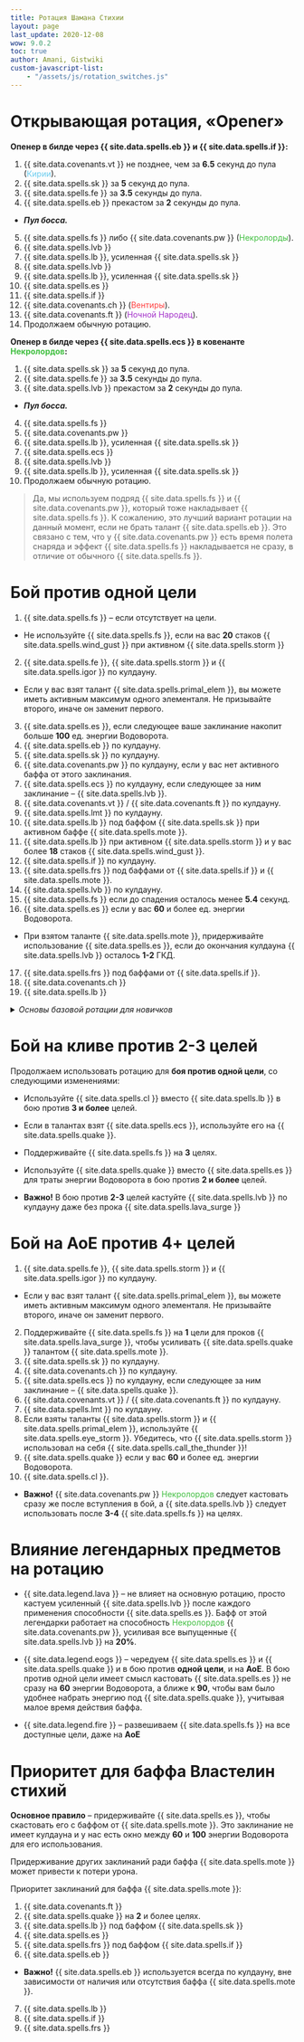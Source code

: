 ```yaml
---
title: Ротация Шамана Стихии
layout: page
last_update: 2020-12-08
wow: 9.0.2
toc: true
author: Amani, Gistwiki
custom-javascript-list:
    - "/assets/js/rotation_switches.js"
---
```


# Открывающая ротация, «Opener»

**Опенер в билде через {{ site.data.spells.eb }} и {{ site.data.spells.if }}:**

1. {{ site.data.covenants.vt }} не позднее, чем за **6.5** секунд до пула (<span style="color:#68ccef;font-size:1em;">Кирии</span>).
2. {{ site.data.spells.sk }} за **5** секунд до пула.
3. {{ site.data.spells.fe }} за **3.5** секунды до пула.
4. {{ site.data.spells.eb }} прекастом за **2** секунды до пула.
  * ***Пул босса.***
5. {{ site.data.spells.fs }} либо {{ site.data.covenants.pw }} (<span style="color:#40bf40;font-size:1em;">Некролорды</span>).
6. {{ site.data.spells.lvb }}
7. {{ site.data.spells.lb }}, усиленная {{ site.data.spells.sk }}
8. {{ site.data.spells.lvb }}
9. {{ site.data.spells.lb }}, усиленная {{ site.data.spells.sk }}
10. {{ site.data.spells.es }}
11. {{ site.data.spells.if }}
12. {{ site.data.covenants.ch }} (<span style="color:#ff4040;font-size:1em;">Вентиры</span>).
13. {{ site.data.covenants.ft }} (<span style="color:#a330c9;font-size:1em;">Ночной Народец</span>).
14. Продолжаем обычную ротацию.

**Опенер в билде через {{ site.data.spells.ecs }} в ковенанте <span style="color:#40bf40;font-size:1em;">Некролордов</span>:**

1. {{ site.data.spells.sk }} за **5** секунд до пула.
2. {{ site.data.spells.fe }} за **3.5** секунды до пула.
3. {{ site.data.spells.lvb }} прекастом за **2** секунды до пула.
  * ***Пул босса.***
4. {{ site.data.spells.fs }}
5. {{ site.data.covenants.pw }}
6. {{ site.data.spells.lb }}, усиленная {{ site.data.spells.sk }}
7. {{ site.data.spells.ecs }}
8. {{ site.data.spells.lvb }}
9. {{ site.data.spells.lb }}, усиленная {{ site.data.spells.sk }}
10. Продолжаем обычную ротацию.

> Да, мы используем подряд {{ site.data.spells.fs }} и {{ site.data.covenants.pw }}, который тоже накладывает {{ site.data.spells.fs }}. К сожалению, это лучший вариант ротации на данный момент, если не брать талант {{ site.data.spells.eb }}. Это связано с тем, что у {{ site.data.covenants.pw }} есть время полета снаряда и эффект {{ site.data.spells.fs }} накладывается не сразу, в отличие от обычного {{ site.data.spells.fs }}.

# Бой против одной цели

1. {{ site.data.spells.fs }} – если отсутствует на цели. 
  * Не используйте {{ site.data.spells.fs }}, если на вас **20** стаков {{ site.data.spells.wind_gust }} при активном {{ site.data.spells.storm }}
2. {{ site.data.spells.fe }}, {{ site.data.spells.storm }} и {{ site.data.spells.igor }} по кулдауну.
  * Если у вас взят талант {{ site.data.spells.primal_elem }}, вы можете иметь активным максимум одного элементаля. Не призывайте второго, иначе он заменит первого.
3. {{ site.data.spells.es }}, если следующее ваше заклинание накопит больше **100** ед. энергии Водоворота.
4. {{ site.data.spells.eb }} по кулдауну.
5. {{ site.data.spells.sk }} по кулдауну.
6. {{ site.data.covenants.pw }} по кулдауну, если у вас нет активного баффа от этого заклинания.
7. {{ site.data.spells.ecs }} по кулдауну, если следующее за ним заклинание – {{ site.data.spells.lvb }}.
8. {{ site.data.covenants.vt }} / {{ site.data.covenants.ft }} по кулдауну.
9. {{ site.data.spells.lmt }} по кулдауну.
10. {{ site.data.spells.lb }} под баффом {{ site.data.spells.sk }} при активном баффе {{ site.data.spells.mote }}.
11. {{ site.data.spells.lb }} при активном {{ site.data.spells.storm }} и у вас более **18** стаков {{ site.data.spells.wind_gust }}.
12. {{ site.data.spells.if }} по кулдауну.
13. {{ site.data.spells.frs }} под баффами от {{ site.data.spells.if }} и {{ site.data.spells.mote }}.
14. {{ site.data.spells.lvb }} по кулдауну.
15. {{ site.data.spells.fs }} если до спадения осталось менее **5.4** секунд.
16. {{ site.data.spells.es }} если у вас **60** и более ед. энергии Водоворота.
  *  При взятом таланте {{ site.data.spells.mote }}, придерживайте использование {{ site.data.spells.es }}, если до окончания кулдауна {{ site.data.spells.lvb }} осталось **1-2** ГКД.
17. {{ site.data.spells.frs }} под баффами от {{ site.data.spells.if }}.
18. {{ site.data.covenants.ch }}
19. {{ site.data.spells.lb }}

<details markdown=1><summary><i>Основы базовой ротации для новичков</i></summary>

<p></p>

{% include ele_talents.html active="2311122" %}

1. Поддерживайте на цели {{ site.data.spells.fs }} и обновляйте, когда до спадения остается менее **5** секунд.
2. Используйте для сброса энергии Водоворота {{ site.data.spells.es }}.
3. Используйте {{ site.data.spells.lvb }} по кулдауну.
4. Используйте {{ site.data.spells.lb }} как филлер, когда другие заклинания недоступны.

Все бурсты и взятые таланты следует использовать по кулдауну.

</details>

<p></p>


# Бой на кливе против 2-3 целей

Продолжаем использовать ротацию для **боя против одной цели**, со следующими изменениями:

* Используйте {{ site.data.spells.cl }} вместо {{ site.data.spells.lb }} в бою против **3 и более** целей.
* Если в талантах взят {{ site.data.spells.ecs }}, используйте его на {{ site.data.spells.quake }}.
* Поддерживайте {{ site.data.spells.fs }} на **3** целях.
* Используйте {{ site.data.spells.quake }} вместо {{ site.data.spells.es }} для траты энергии Водоворота в бою против **2 и более** целей.

* **Важно!** В бою против **2-3** целей кастуйте {{ site.data.spells.lvb }} по кулдауну даже без прока {{ site.data.spells.lava_surge }}

# Бой на АоЕ против 4+ целей

1. {{ site.data.spells.fe }}, {{ site.data.spells.storm }} и {{ site.data.spells.igor }} по кулдауну.
  * Если у вас взят талант {{ site.data.spells.primal_elem }}, вы можете иметь активным максимум одного элементаля. Не призывайте второго, иначе он заменит первого.
2. Поддерживайте {{ site.data.spells.fs }} на **1** цели для проков {{ site.data.spells.lava_surge }}, чтобы усиливать {{ site.data.spells.quake }} талантом {{ site.data.spells.mote }}.
3. {{ site.data.spells.sk }} по кулдауну.
4. {{ site.data.covenants.ch }} по кулдауну.
5. {{ site.data.spells.ecs }} по кулдауну, если следующее за ним заклинание – {{ site.data.spells.quake }}.
6. {{ site.data.covenants.vt }} / {{ site.data.covenants.ft }} по кулдауну.
7. {{ site.data.spells.lmt }} по кулдауну.
8. Если взяты таланты {{ site.data.spells.storm }} и {{ site.data.spells.primal_elem }}, используйте {{ site.data.spells.eye_storm }}. Убедитесь, что {{ site.data.spells.storm }} использовал на себя {{ site.data.spells.call_the_thunder }}!
9. {{ site.data.spells.quake }} если у вас **60** и более ед. энергии Водоворота.
10. {{ site.data.spells.cl }}.

* **Важно!** {{ site.data.covenants.pw }} <span style="color:#40bf40;font-size:1em;">Некролордов</span> следует кастовать сразу же после вступления в бой, а {{ site.data.spells.lvb }} следует использовать после **3-4** {{ site.data.spells.fs }} на целях.

# Влияние легендарных предметов на ротацию

* {{ site.data.legend.lava }} – не влияет на основную ротацию, просто кастуем усиленный {{ site.data.spells.lvb }} после каждого применения способности {{ site.data.spells.es }}. Бафф от этой легендарки работает на способность <span style="color:#40bf40;font-size:1em;">Некролордов</span> {{ site.data.covenants.pw }}, усиливая все выпущенные {{ site.data.spells.lvb }} на **20%**.

* {{ site.data.legend.eogs }} – чередуем {{ site.data.spells.es }} и {{ site.data.spells.quake }} и в бою против **одной цели**, и на **АоЕ**. В бою против одной цели имеет смысл кастовать {{ site.data.spells.es }} не сразу на **60** энергии Водоворота, а ближе к **90**, чтобы вам было удобнее набрать энергию под {{ site.data.spells.quake }}, учитывая малое время действия баффа.

* {{ site.data.legend.fire }} – развешиваем {{ site.data.spells.fs }} на все доступные цели, даже на **АоЕ**

# Приоритет для баффа Властелин стихий

**Основное правило** – придерживайте {{ site.data.spells.es }}, чтобы скастовать его с баффом от {{ site.data.spells.mote }}. Это заклинание не имеет кулдауна и у нас есть окно между **60** и **100** энергии Водоворота для его использования.

Придерживание других заклинаний ради баффа {{ site.data.spells.mote }} может привести к потери урона.

Приоритет заклинаний для баффа {{ site.data.spells.mote }}:

1. {{ site.data.covenants.ft }}
2. {{ site.data.spells.quake }} на **2** и более целях.
3. {{ site.data.spells.lb }} под баффом {{ site.data.spells.sk }}
4. {{ site.data.spells.es }}
5. {{ site.data.spells.frs }} под баффом {{ site.data.spells.if }}
6. {{ site.data.spells.eb }} 
  * **Важно!** {{ site.data.spells.eb }} используется всегда по кулдауну, вне зависимости от наличия или отсутствия баффа {{ site.data.spells.mote }}.
7. {{ site.data.spells.lb }}
8. {{ site.data.spells.if }}
9. {{ site.data.spells.frs }}
